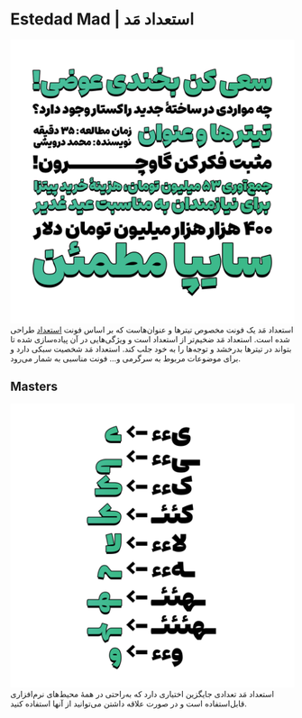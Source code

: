 # Estedad Mad | استعداد مَد
![Sorena](documentation/Estedad-Mad.png)
استعداد مَد یک فونت مخصوص تیترها و عنوان‌هاست که بر اساس فونت [استعداد](https://github.com/aminabedi68/Estedad) طراحی شده است. استعداد مَد ضخیم‌تر از استعداد است و ویژگی‌هایی در آن پیاده‌سازی شده تا بتواند در تیترها بدرخشد و توجه‌ها را به خود جلب کند. استعداد مَد شخصیت سبکی دارد و برای موضوعات مربوط به سرگرمی و... فونت مناسبی به شمار می‌رود.

## Masters
![Instances](documentation/Alternatives.png)
استعداد مَد تعدادی جایگزین اختیاری دارد که به‌راحتی در همۀ محیط‌های نرم‌افزاری قابل‌استفاده است و در صورت علاقه داشتن می‌توانید از آنها استفاده کنید.
